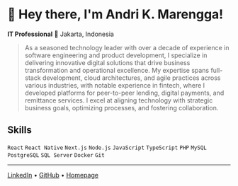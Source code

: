# 👋 Hey there, I'm Andri K. Marengga!
**IT Professional** 📍 Jakarta, Indonesia  

> As a seasoned technology leader with over a decade of experience in software engineering and product development, I specialize in delivering innovative digital solutions that drive business transformation and operational excellence.
> My expertise spans full-stack development, cloud architectures, and agile practices across various industries, with notable experience in fintech, where I developed platforms for peer-to-peer lending, digital payments, and remittance services.
> I excel at aligning technology with strategic business goals, optimizing processes, and fostering collaboration.

## Skills
`React`
`React Native`
`Next.js`
`Node.js`
`JavaScript`
`TypeScript`
`PHP`
`MySQL`
`PostgreSQL`
`SQL Server`
`Docker`
`Git`

***

[LinkedIn](https://www.linkedin.com/in/marengga) • [GitHub](https://github.com/marengga) • [Homepage](https://marengga.com)
